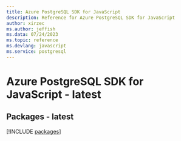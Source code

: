 ```yaml
---
title: Azure PostgreSQL SDK for JavaScript
description: Reference for Azure PostgreSQL SDK for JavaScript
author: xirzec
ms.author: jeffish
ms.data: 07/24/2023
ms.topic: reference
ms.devlang: javascript
ms.service: postgresql
---
```

# Azure PostgreSQL SDK for JavaScript - latest
## Packages - latest
[!INCLUDE [packages](postgresql-index.md)]